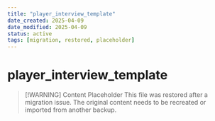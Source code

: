 ```yaml
---
title: "player_interview_template"
date_created: 2025-04-09
date_modified: 2025-04-09
status: active
tags: [migration, restored, placeholder]
---
```


# player_interview_template

> [\!WARNING] Content Placeholder
> This file was restored after a migration issue. The original content needs to be recreated or imported from another backup.

